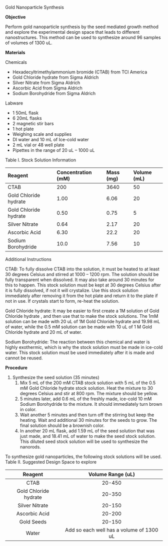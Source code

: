 ﻿Gold Nanoparticle Synthesis 

**Objective**

Perform gold nanoparticle synthesis by the seed mediated growth method and explore the experimental design space that leads to different nanostructures. This method can be used to synthesize around 96 samples of volumes of 1300 uL.  

**Materials**

Chemicals

- Hexadecyltrimethylammonium bromide (CTAB) from TCI America
- Gold Chloride hydrate from Sigma Aldrich 
- Silver Nitrate from Sigma Aldrich 
- Ascorbic Acid from Sigma Aldrich 
- Sodium Borohydride from Sigma Aldrich

Labware

- 1 50mL flask 
- 6 20mL flasks 
- 2 magnetic stir bars 
- 1 hot plate 
- Weighing scale and supplies 
- DI water and 10 mL of Ice-cold water
- 2 mL vial or 48 well plate 
- Pipettes in the range of 20 uL – 1000 uL



Table I. Stock Solution Information 

|Reagent |Concentration (mM)|Mass (mg)|Volume (mL)|
| :- | :- | :- | :- |
|CTAB|200|3640|50|
|Gold Chloride hydrate  |1.00|6.06|20|
|Gold Chloride hydrate  |0.50|0.75|5|
|Silver Nitrate |0.64|2.17|20|
|Ascorbic Acid |6.30|22.2|20|
|Sodium Borohydride|10.0  |7.56|10 |

Additional Instructions 

CTAB: To fully dissolve CTAB into the solution, it must be heated to at least 30 degrees Celsius and stirred at 1000 – 1200 rpm. The solution should be fully transparent when dissolved. It may also take around 30 minutes for this to happen. This stock solution must be kept at 30 degrees Celsius after it is fully dissolved, if not it will crystalize. Use this stock solution immediately after removing it from the hot plate and return it to the plate if not in use. If crystals start to form, re-heat the solution. 

Gold Chloride hydrate: It may be easier to first create a 1M solution of Gold Chloride hydrate , and then use that to make the stock solutions. The 1mM solution can be made with 20 uL of 1M Gold Chloride hydrate and 19.98 mL of water, while the 0.5 mM solution can be made with 10 uL of 1 M Gold Chloride hydrate and 20 mL of water.

Sodium Borohydride: The reaction between this chemical and water is highly exothermic, which is why the stock solution must be made in ice-cold water. This stock solution must be used immediately after it is made and cannot be reused.

**Procedure** 

1. Synthesize the seed solution (35 minutes)
   1. Mix 5 mL of the 200 mM CTAB stock solution with 5 mL of the 0.5 mM Gold Chloride hydrate stock solution. Heat the mixture to 30 degrees Celsius and stir at 800 rpm. The mixture should be yellow. 
   2. 5 minutes later, add 0.6 mL of the freshly made, ice-cold 10 mM Sodium Borohydride to the mixture. It should immediately turn brown in color. 
   3. Wait another 5 minutes and then turn off the stirring but keep the heating. Wait and additional 30 minutes for the seeds to grow. The final solution should be a brownish color. 
   4. In another 20 mL flask, add 1.59 mL of the seed solution that was just made, and 18.41 mL of water to make the seed stock solution. This diluted seed stock solution will be used to synthesize the nanorods. 


To synthesize gold nanoparticles, the following stock solutions will be used. 
` `Table II. Suggested Design Space to explore  

|Reagent|Volume Range (uL)|
| :-: | :-: |
|CTAB|20-450|
|Gold Chloride hydrate |20-350|
|Silver Nitrate|20-150|
|Ascorbic Acid|20-200|
|Gold Seeds|20-150|
|Water|Add so each well has a volume of 1300 uL|


